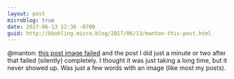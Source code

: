 ```yaml
---
layout: post
microblog: true
date: 2017-06-13 12:36 -0700
guid: http://bbohling.micro.blog/2017/06/13/manton-this-post.html
---
```

@manton: [this post image failed](http://bbohling.micro.blog/2017/06/13/this-arrived-today.html) and the post I did just a minute or two after that failed (silently) completely. I thought it was just taking a long time, but it never showed up. Was just a few words with an image (like most my posts).
